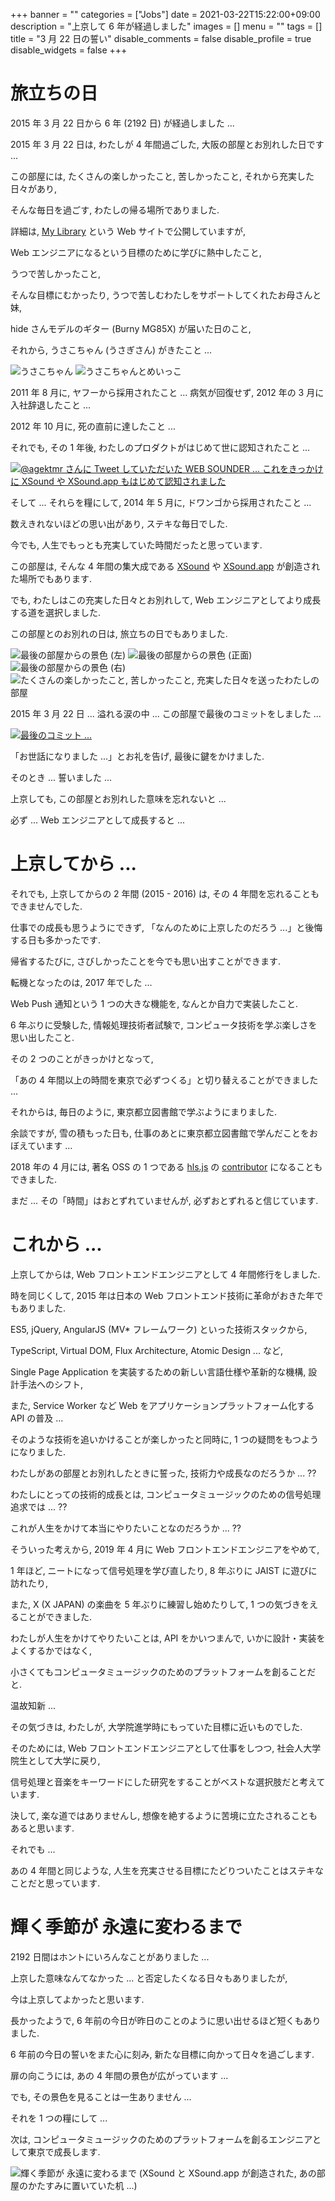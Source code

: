 +++
banner = ""
categories = ["Jobs"]
date = 2021-03-22T15:22:00+09:00
description = "上京して 6 年が経過しました"
images = []
menu = ""
tags = []
title = "3 月 22 日の誓い"
disable_comments = false
disable_profile = true
disable_widgets = false
+++

# 旅立ちの日

2015 年 3 月 22 日から 6 年 (2192 日) が経過しました ...

2015 年 3 月 22 日は, わたしが 4 年間過ごした, 大阪の部屋とお別れした日です ...

この部屋には, たくさんの楽しかったこと, 苦しかったこと, それから充実した日々があり,

そんな毎日を過ごす, わたしの帰る場所でありました.

詳細は, [My Library](https://korilakkuma.github.io/MyLibrary/) という Web サイトで公開していますが,

Web エンジニアになるという目標のために学びに熱中したこと,

うつで苦しかったこと,

そんな目標にむかったり, うつで苦しむわたしをサポートしてくれたお母さんと妹,

hide さんモデルのギター (Burny MG85X) が届いた日のこと,

それから, うさこちゃん (うさぎさん) がきたこと ...

![うさこちゃん](https://user-images.githubusercontent.com/4006693/108966605-b9a07b00-76c1-11eb-8d6b-3972306b7e35.jpeg)
![うさこちゃんとめいっこ](https://user-images.githubusercontent.com/4006693/108966838-0dab5f80-76c2-11eb-87d8-0e81b9931755.jpeg)

2011 年 8 月に, ヤフーから採用されたこと ... 病気が回復せず, 2012 年の 3 月に入社辞退したこと ...

2012 年 10 月に, 死の直前に達したこと ...

それでも, その 1 年後, わたしのプロダクトがはじめて世に認知されたこと ...

[![@agektmr さんに Tweet していただいた WEB SOUNDER ... これをきっかけに XSound や XSound.app もはじめて認知されました](https://user-images.githubusercontent.com/4006693/108967476-edc86b80-76c2-11eb-9fb2-e8b06f3518bb.png)](https://twitter.com/agektmr/status/394472307663446016)

そして ... それらを糧にして, 2014 年 5 月に, ドワンゴから採用されたこと ...

数えきれないほどの思い出があり, ステキな毎日でした.

今でも, 人生でもっとも充実していた時間だったと思っています.

この部屋は, そんな 4 年間の集大成である [XSound](https://xsound.jp) や [XSound.app](https://xsound.app) が創造された場所でもあります.

でも, わたしはこの充実した日々とお別れして, Web エンジニアとしてより成長する道を選択しました.

この部屋とのお別れの日は, 旅立ちの日でもありました.

![最後の部屋からの景色 (左)](https://user-images.githubusercontent.com/4006693/77241742-1b4aa080-6c3a-11ea-93b5-8e6e0e86ba29.jpg)
![最後の部屋からの景色 (正面)](https://user-images.githubusercontent.com/4006693/77241752-34535180-6c3a-11ea-9dfd-3919753ce507.jpg)
![最後の部屋からの景色 (右)](https://user-images.githubusercontent.com/4006693/77241763-50ef8980-6c3a-11ea-9671-f7539966d5cb.jpg)
![たくさんの楽しかったこと, 苦しかったこと, 充実した日々を送ったわたしの部屋](https://user-images.githubusercontent.com/4006693/77241793-b80d3e00-6c3a-11ea-9c42-a79549d3294d.jpg)

2015 年 3 月 22 日 ... 溢れる涙の中 ... この部屋で最後のコミットをしました ...

[![最後のコミット ...](https://user-images.githubusercontent.com/4006693/108966930-316ea580-76c2-11eb-9a69-80a5cca04902.png)](https://github.com/Korilakkuma/CanvasView/commits/master)

「お世話になりました ...」とお礼を告げ, 最後に鍵をかけました.

そのとき ... 誓いました ...

上京しても, この部屋とお別れした意味を忘れないと ...

必ず ... Web エンジニアとして成長すると ...

# 上京してから ...

それでも, 上京してからの 2 年間 (2015 - 2016) は, その 4 年間を忘れることもできませんでした.

仕事での成長も思うようにできず, 「なんのために上京したのだろう ...」と後悔する日も多かったです.

帰省するたびに, さびしかったことを今でも思い出すことができます.

転機となったのは, 2017 年でした ...

Web Push 通知という 1 つの大きな機能を, なんとか自力で実装したこと.

6 年ぶりに受験した, 情報処理技術者試験で, コンピュータ技術を学ぶ楽しさを思い出したこと.

その 2 つのことがきっかけとなって,

「あの 4 年間以上の時間を東京で必ずつくる」と切り替えることができました ...

それからは, 毎日のように, 東京都立図書館で学ぶようにまりました.

余談ですが, 雪の積もった日も, 仕事のあとに東京都立図書館で学んだことをおぼえています ...

2018 年の 4 月には, 著名 OSS の 1 つである [hls.js](https://github.com/video-dev/hls.js) の [contributor](https://github.com/video-dev/hls.js/graphs/contributors) になることもできました.

まだ ... その「時間」はおとずれていませんが, 必ずおとずれると信じています.

# これから ...

上京してからは, Web フロントエンドエンジニアとして 4 年間修行をしました.

時を同じくして, 2015 年は日本の Web フロントエンド技術に革命がおきた年でもありました.

ES5, jQuery, AngularJS (MV\* フレームワーク) といった技術スタックから,

TypeScript, Virtual DOM, Flux Architecture, Atomic Design ... など,

Single Page Application を実装するための新しい言語仕様や革新的な機構, 設計手法へのシフト,

また, Service Worker など Web をアプリケーションプラットフォーム化する API の普及 ...

そのような技術を追いかけることが楽しかったと同時に, 1 つの疑問をもつようになりました.

わたしがあの部屋とお別れしたときに誓った, 技術力や成長なのだろうか ... ??

わたしにとっての技術的成長とは, コンピュータミュージックのための信号処理追求では ... ??

これが人生をかけて本当にやりたいことなのだろうか ... ??

そういった考えから, 2019 年 4 月に Web フロントエンドエンジニアをやめて,

1 年ほど, ニートになって信号処理を学び直したり, 8 年ぶりに JAIST に遊びに訪れたり,

また, X (X JAPAN) の楽曲を 5 年ぶりに練習し始めたりして, 1 つの気づきをえることができました.

わたしが人生をかけてやりたいことは, API をかいつまんで, いかに設計・実装をよくするかではなく,

小さくてもコンピュータミュージックのためのプラットフォームを創ることだと.

温故知新 ...

その気づきは, わたしが, 大学院進学時にもっていた目標に近いものでした.

そのためには, Web フロントエンドエンジニアとして仕事をしつつ, 社会人大学院生として大学に戻り,

信号処理と音楽をキーワードにした研究をすることがベストな選択肢だと考えています.

決して, 楽な道ではありませんし, 想像を絶するように苦境に立たされることもあると思います.

それでも ...

あの 4 年間と同じような, 人生を充実させる目標にたどりついたことはステキなことだと思っています.

# 輝く季節が 永遠に変わるまで

<!--
大阪に戻るのは, しばらく先になりそうです.

そして, 戻るときは, あの部屋との誓い ... 3 月 22 日の誓いを果たせたと認めたときだと思います.
-->

2192 日間はホントにいろんなことがありました ...

上京した意味なんてなかった ... と否定したくなる日々もありましたが,

今は上京してよかったと思います.

長かったようで, 6 年前の今日が昨日のことのように思い出せるほど短くもありました.

6 年前の今日の誓いをまた心に刻み, 新たな目標に向かって日々を過ごします.

扉の向こうには, あの 4 年間の景色が広がっています ...

でも, その景色を見ることは一生ありません ...

それを 1 つの糧にして ...

次は, コンピュータミュージックのためのプラットフォームを創るエンジニアとして東京で成長します.

![輝く季節が 永遠に変わるまで (XSound と XSound.app が創造された, あの部屋のかたすみに置いていた机 ...)](https://user-images.githubusercontent.com/4006693/88694033-f6f85680-d13a-11ea-983c-779ba07e19cb.jpeg)
